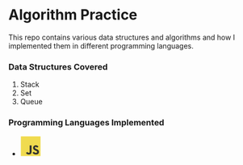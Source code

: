 # Algorithm Practice
This repo contains various data structures and algorithms and how I implemented them in different programming languages.

### Data Structures Covered
1. Stack
2. Set
3. Queue

### Programming Languages Implemented
* <img src="https://raw.githubusercontent.com/devicons/devicon/master/icons/javascript/javascript-original.svg" width="40" height="40" />